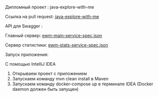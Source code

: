 Дипломный проект : java-explore-with-me

Ссылка на pull request: [java-explore-with-me](https://github.com/AlexKlinkov/java-explore-with-me/pull/1)

API для Swagger :

Главный сервер: [ewm-main-service-spec.json](https://github.com/AlexKlinkov/java-explore-with-me/blob/main/ewm-main-service-spec.json)

Сервер статистики: [ewm-stats-service-spec.json](https://github.com/AlexKlinkov/java-explore-with-me/blob/main/ewm-stats-service-spec.json)

Запуск приложения:

С помощью IntelliJ IDEA

1. Открываем проект с приложением
2. Запускаем команду mvn clean install в Maven
3. Запускаем команду docker-compose up в терминале IDEA (Docker daemon должен быть запущен)
